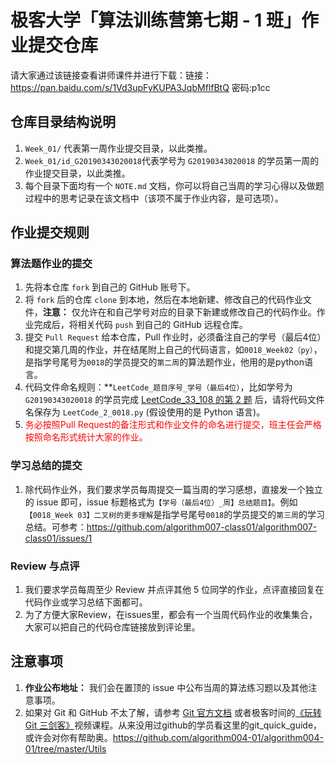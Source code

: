 # 极客大学「算法训练营第七期 - 1 班」作业提交仓库

请大家通过该链接查看讲师课件并进行下载：链接：https://pan.baidu.com/s/1Vd3upFyKUPA3JqbMflfBtQ   密码:p1cc

## 仓库目录结构说明

1. `Week_01/` 代表第一周作业提交目录，以此类推。
2. `Week_01/id_G20190343020018`代表学号为 `G20190343020018` 的学员第一周的作业提交目录，以此类推。
3. 每个目录下面均有一个 `NOTE.md` 文档，你可以将自己当周的学习心得以及做题过程中的思考记录在该文档中（该项不属于作业内容，是可选项）。

## 作业提交规则

### 算法题作业的提交
1. 先将本仓库 `fork` 到自己的 GitHub 账号下。
2. 将 `fork` 后的仓库 `clone` 到本地，然后在本地新建、修改自己的代码作业文件，**注意：** 仅允许在和自己学号对应的目录下新建或修改自己的代码作业。作业完成后，将相关代码 `push` 到自己的 GitHub 远程仓库。
3. 提交 `Pull Request` 给本仓库，Pull 作业时，必须备注自己的学号（最后4位）和提交第几周的作业，并在结尾附上自己的代码语言，如`0018_Week02（py）`，是指学号尾号为`0018`的学员提交的`第二周`的算法题作业，他用的是python语言。
4. 代码文件命名规则：**`LeetCode_题目序号_学号（最后4位）`，比如学号为 `G20190343020018` 的学员完成 [LeetCode_33_108 的第 2 题](https://leetcode.com/problems/add-two-numbers/description/) 后，请将代码文件名保存为  `LeetCode_2_0018.py` (假设使用的是 Python 语言)。
5. <font color='red'> 务必按照Pull Request的备注形式和作业文件的命名进行提交，班主任会严格按照命名形式统计大家的作业。 </font>

### 学习总结的提交
1. 除代码作业外，我们要求学员每周提交一篇当周的学习感想，直接发一个独立的 issue 即可，issue 标题格式为`【学号（最后4位）_周】总结题目】`。例如`【0018_Week 03】二叉树的更多理解`是指学号尾号`0018`的学员提交的`第三周`的学习总结。可参考：https://github.com/algorithm007-class01/algorithm007-class01/issues/1

### Review 与点评
1. 我们要求学员每周至少 Review 并点评其他 5 位同学的作业，点评直接回复在代码作业或学习总结下面都可。
2. 为了方便大家Review，在issues里，都会有一个当周代码作业的收集集合，大家可以把自己的代码仓库链接放到评论里。

## 注意事项
1. **作业公布地址：** 我们会在置顶的 issue 中公布当周的算法练习题以及其他注意事项。
2. 如果对 Git 和 GitHub 不太了解，请参考 [Git 官方文档](https://git-scm.com/book/zh/v2) 或者极客时间的[《玩转 Git 三剑客》](https://time.geekbang.org/course/intro/145)视频课程。从来没用过github的学员看这里的git_quick_guide，或许会对你有帮助奥。https://github.com/algorithm004-01/algorithm004-01/tree/master/Utils
